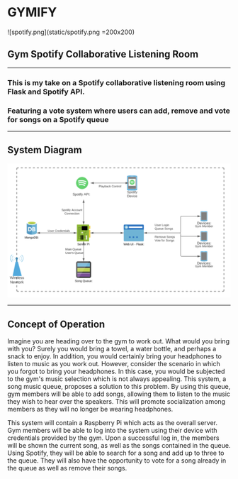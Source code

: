 # GYMIFY

![spotify.png](static/spotify.png =200x200)

## Gym Spotify Collaborative  Listening Room

---

### This is my take on a Spotify collaborative listening room using Flask and Spotify API.

### Featuring a vote system where users can add, remove and vote for songs on a Spotify queue

---

## System Diagram

![System](static/system.png)

---

## Concept of Operation

Imagine you are heading over to the gym to work out. What would you bring with you? Surely you would bring a towel, a water bottle, and perhaps a snack to enjoy. In addition, you would certainly bring your headphones to listen to music as you work out. However, consider the scenario in which you forgot to bring your headphones. In this case, you would be subjected to the gym's music selection which is not always appealing. This system, a song music queue, proposes a solution to this problem. By using this queue, gym members will be able to add songs, allowing them to listen to the music they wish to hear over the speakers. This will promote socialization among members as they will no longer be wearing headphones.

This system will contain a Raspberry Pi which acts as the overall server. Gym members will be able to log into the system using their device with credentials provided by the gym. Upon a successful log in, the members will be shown the current song, as well as the songs contained in the queue. Using Spotify, they will be able to search for a song and add up to three to the queue. They will also have the opportunity to vote for a song already in the queue as well as remove their songs.
